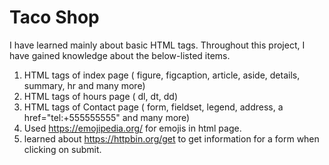 # Taco Shop
 I have learned mainly about basic HTML tags. Throughout this project, I have gained knowledge about the below-listed items.
 
 1. HTML tags of index page ( figure, figcaption, article, aside, details, summary, hr and many more)
 2. HTML tags of hours page ( dl, dt, dd)
 3. HTML tags of Contact page ( form, fieldset, legend, address, a href="tel:+555555555" and many more)
 4. Used https://emojipedia.org/ for emojis in html page. 
 5. learned about https://httpbin.org/get to get information for a form when clicking on submit.
 


